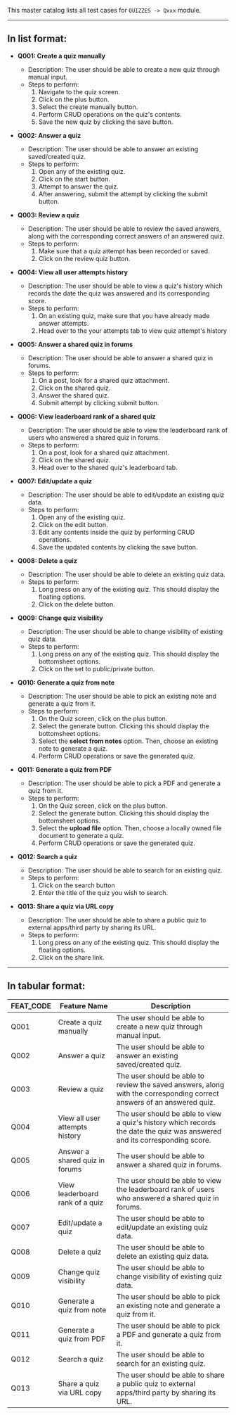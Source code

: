 This master catalog lists all test cases for `QUIZZES -> Qxxx` module.

---

## In list format:

- **Q001: Create a quiz manually**

  - Description: The user should be able to create a new quiz through manual input.
  - Steps to perform:
    1. Navigate to the quiz screen.
    2. Click on the plus button.
    3. Select the create manually button.
    4. Perform CRUD operations on the quiz's contents.
    5. Save the new quiz by clicking the save button.

- **Q002: Answer a quiz**

  - Description: The user should be able to answer an existing saved/created quiz.
  - Steps to perform:
    1. Open any of the existing quiz.
    2. Click on the start button.
    3. Attempt to answer the quiz.
    4. After answering, submit the attempt by clicking the submit button.

- **Q003: Review a quiz**

  - Description: The user should be able to review the saved answers, along with the corresponding correct answers of an answered quiz.
  - Steps to perform:
    1. Make sure that a quiz attempt has been recorded or saved.
    2. Click on the review quiz button.

- **Q004: View all user attempts history**

  - Description: The user should be able to view a quiz's history which records the date the quiz was answered and its corresponding score.
  - Steps to perform:
    1. On an existing quiz, make sure that you have already made answer attempts.
    2. Head over to the your attempts tab to view quiz attempt's history

- **Q005: Answer a shared quiz in forums**

  - Description: The user should be able to answer a shared quiz in forums.
  - Steps to perform:
    1. On a post, look for a shared quiz attachment.
    2. Click on the shared quiz.
    3. Answer the shared quiz.
    4. Submit attempt by clicking submit button.

- **Q006: View leaderboard rank of a shared quiz**

  - Description: The user should be able to view the leaderboard rank of users who answered a shared quiz in forums.
  - Steps to perform:
    1. On a post, look for a shared quiz attachment.
    2. Click on the shared quiz.
    3. Head over to the shared quiz's leaderboard tab.

- **Q007: Edit/update a quiz**

  - Description: The user should be able to edit/update an existing quiz data.
  - Steps to perform:
    1. Open any of the existing quiz.
    2. Click on the edit button.
    3. Edit any contents inside the quiz by performing CRUD operations.
    4. Save the updated contents by clicking the save button.

- **Q008: Delete a quiz**

  - Description: The user should be able to delete an existing quiz data.
  - Steps to perform:
    1. Long press on any of the existing quiz. This should display the floating options.
    2. Click on the delete button.

- **Q009: Change quiz visibility**

  - Description: The user should be able to change visibility of existing quiz data.
  - Steps to perform:
    1. Long press on any of the existing quiz. This should display the bottomsheet options.
    2. Click on the set to public/private button.

- **Q010: Generate a quiz from note**

  - Description: The user should be able to pick an existing note and generate a quiz from it.
  - Steps to perform:
    1. On the Quiz screen, click on the plus button.
    2. Select the generate button. Clicking this should display the bottomsheet options.
    3. Select the **select from notes** option. Then, choose an existing note to generate a quiz.
    4. Perform CRUD operations or save the generated quiz.

- **Q011: Generate a quiz from PDF**

  - Description: The user should be able to pick a PDF and generate a quiz from it.
  - Steps to perform:
    1. On the Quiz screen, click on the plus button.
    2. Select the generate button. Clicking this should display the bottomsheet options.
    3. Select the **upload file** option. Then, choose a locally owned file document to generate a quiz.
    4. Perform CRUD operations or save the generated quiz.

- **Q012: Search a quiz**

  - Description: The user should be able to search for an existing quiz.
  - Steps to perform:
    1. Click on the search button
    2. Enter the title of the quiz you wish to search.

- **Q013: Share a quiz via URL copy**
  - Description: The user should be able to share a public quiz to external apps/third party by sharing its URL.
  - Steps to perform:
    1. Long press on any of the existing quiz. This should display the floating options.
    2. Click on the share link.

---

## In tabular format:

| FEAT_CODE | Feature Name                    | Description                                                                                                                |
| --------- | ------------------------------- | -------------------------------------------------------------------------------------------------------------------------- |
| Q001      | Create a quiz manually          | The user should be able to create a new quiz through manual input.                                                         |
| Q002      | Answer a quiz                   | The user should be able to answer an existing saved/created quiz.                                                          |
| Q003      | Review a quiz                   | The user should be able to review the saved answers, along with the corresponding correct answers of an answered quiz.     |
| Q004      | View all user attempts history  | The user should be able to view a quiz's history which records the date the quiz was answered and its corresponding score. |
| Q005      | Answer a shared quiz in forums  | The user should be able to answer a shared quiz in forums.                                                                 |
| Q006      | View leaderboard rank of a quiz | The user should be able to view the leaderboard rank of users who answered a shared quiz in forums.                        |
| Q007      | Edit/update a quiz              | The user should be able to edit/update an existing quiz data.                                                              |
| Q008      | Delete a quiz                   | The user should be able to delete an existing quiz data.                                                                   |
| Q009      | Change quiz visibility          | The user should be able to change visibility of existing quiz data.                                                        |
| Q010      | Generate a quiz from note       | The user should be able to pick an existing note and generate a quiz from it.                                              |
| Q011      | Generate a quiz from PDF        | The user should be able to pick a PDF and generate a quiz from it.                                                         |
| Q012      | Search a quiz                   | The user should be able to search for an existing quiz.                                                                    |
| Q013      | Share a quiz via URL copy       | The user should be able to share a public quiz to external apps/third party by sharing its URL.                            |
